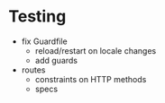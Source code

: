 # Testing
- fix Guardfile
  - reload/restart on locale changes
  - add guards
- routes
  - constraints on HTTP methods
  - specs
